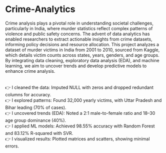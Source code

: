 # Crime-Analytics

Crime analysis plays a pivotal role in understanding societal challenges, particularly in India, where murder
statistics reflect complex patterns of violence and public safety concerns. The advent of data analytics has
enabled researchers to extract actionable insights from crime datasets, informing policy decisions and resource
allocation. This project analyzes a dataset of murder victims in India from 2001 to 2010, sourced from Kaggle,
which details victim counts across states, years, genders, and age groups. By integrating data cleaning,
exploratory data analysis (EDA), and machine learning, we aim to uncover trends and develop predictive models
to enhance crime analysis.
<br><br><br>
👉 I cleaned the data: Imputed NULL with zeros and dropped redundant columns for accuracy. <br>
👉 I explored patterns: Found 32,000 yearly victims, with Uttar Pradesh and Bihar leading (70% of cases).<br>
👉 I uncovered trends (EDA): Noted a 2:1 male-to-female ratio and 18–30 age group dominance (40%).<br>
👉 I applied ML models: Achieved 98.55% accuracy with Random Forest and 83.12% R-squared with SVR.<br>
👉 I visualized results: Plotted matrices and scatters, showing minimal errors.<br>
